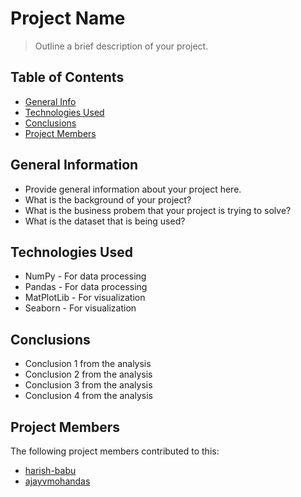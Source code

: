 # Project Name
> Outline a brief description of your project.


## Table of Contents
* [General Info](#general-information)
* [Technologies Used](#technologies-used)
* [Conclusions](#conclusions)
* [Project Members](#project-members)


<!-- You can include any other section that is pertinent to your problem -->

## General Information
- Provide general information about your project here.
- What is the background of your project?
- What is the business probem that your project is trying to solve?
- What is the dataset that is being used?


## Technologies Used
- NumPy - For data processing
- Pandas - For data processing
- MatPlotLib - For visualization
- Seaborn - For visualization


## Conclusions
- Conclusion 1 from the analysis
- Conclusion 2 from the analysis
- Conclusion 3 from the analysis
- Conclusion 4 from the analysis


## Project Members
The following project members contributed to this:

- [harish-babu](https://github.com/harish-babu)
- [ajayvmohandas](https://github.com/ajayvmohandas)
